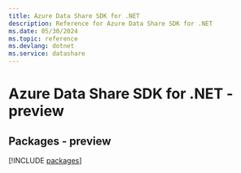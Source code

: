 ```yaml
---
title: Azure Data Share SDK for .NET
description: Reference for Azure Data Share SDK for .NET
ms.date: 05/30/2024
ms.topic: reference
ms.devlang: dotnet
ms.service: datashare
---
```

# Azure Data Share SDK for .NET - preview
## Packages - preview
[!INCLUDE [packages](data-share-index.md)]